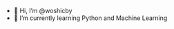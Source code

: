 - 👋 Hi, I’m @woshicby
- 🌱 I’m currently learning Python and Machine Learning

<!---
woshicby/woshicby is a ✨ special ✨ repository because its `README.md` (this file) appears on your GitHub profile.
You can click the Preview link to take a look at your changes.
--->
